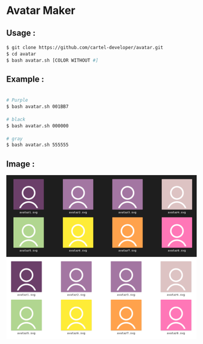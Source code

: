 # Avatar Maker

## Usage :

```sh
$ git clone https://github.com/cartel-developer/avatar.git
$ cd avatar
$ bash avatar.sh [COLOR WITHOUT #]

```

## Example :

```sh

# Purple
$ bash avatar.sh 001BB7

# black
$ bash avatar.sh 000000

# gray
$ bash avatar.sh 555555
```

## Image :
![Logo](Assets/Screenshot/Screenshot_1.png)
![Logo](Assets/Screenshot/Screenshot_2.png)



